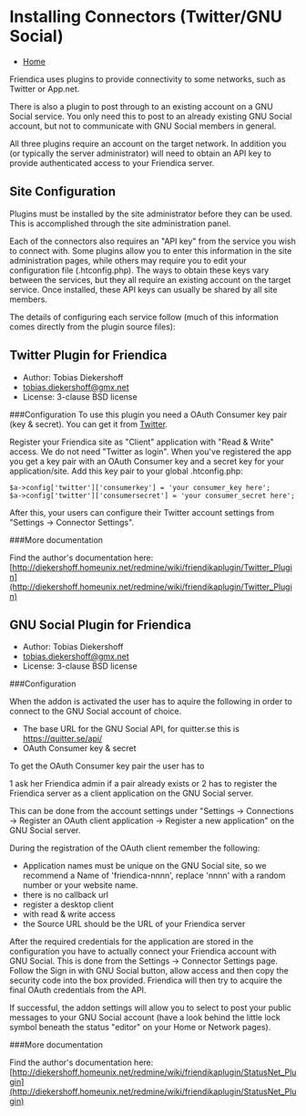 Installing Connectors (Twitter/GNU Social)
==================================================

* [Home](help)


Friendica uses plugins to provide connectivity to some networks, such as Twitter or App.net. 

There is also a plugin to post through to an existing account on a GNU Social service.
You only need this to post to an already existing GNU Social account, but not to communicate with GNU Social members in general.

All three plugins require an account on the target network.
In addition you (or typically the server administrator) will need to obtain an API key to provide authenticated access to your Friendica server.

Site Configuration
---

Plugins must be installed by the site administrator before they can be used.
This is accomplished through the site administration panel.

Each of the connectors also requires an "API key" from the service you wish to connect with.
Some plugins allow you to enter this information in the site administration pages, while others may require you to edit your configuration file (.htconfig.php).
The ways to obtain these keys vary between the services, but they all require an existing account on the target service.
Once installed, these API keys can usually be shared by all site members.

The details of configuring each service follow (much of this information comes directly from the plugin source files):

Twitter Plugin for Friendica
---

* Author: Tobias Diekershoff
* tobias.diekershoff@gmx.net
* License: 3-clause BSD license

###Configuration
To use this plugin you need a OAuth Consumer key pair (key & secret).
You can get it from [Twitter](https://twitter.com/apps).

Register your Friendica site as "Client" application with "Read & Write" access.
We do not need "Twitter as login".
When you've registered the app you get a key pair with an OAuth Consumer key and a secret key for your application/site.
Add this key pair to your global .htconfig.php:

	$a->config['twitter']['consumerkey'] = 'your consumer_key here';
	$a->config['twitter']['consumersecret'] = 'your consumer_secret here';

After this, your users can configure their Twitter account settings from "Settings -> Connector Settings".

###More documentation

Find the author's documentation here: [http://diekershoff.homeunix.net/redmine/wiki/friendikaplugin/Twitter_Plugin](http://diekershoff.homeunix.net/redmine/wiki/friendikaplugin/Twitter_Plugin)


GNU Social Plugin for Friendica
---

* Author: Tobias Diekershoff
* tobias.diekershoff@gmx.net
* License: 3-clause BSD license

###Configuration

When the addon is activated the user has to aquire the following in order to connect to the GNU Social account of choice.

* The base URL for the GNU Social API, for quitter.se this is https://quitter.se/api/
* OAuth Consumer key & secret

To get the OAuth Consumer key pair the user has to

1 ask her Friendica admin if a pair already exists or 
2 has to register the Friendica server as a client application on the GNU Social server. 

This can be done from the account settings under "Settings -> Connections -> Register an OAuth client application -> Register a new application" on the GNU Social server.

During the registration of the OAuth client remember the following:

* Application names must be unique on the GNU Social site, so we recommend a Name of 'friendica-nnnn', replace 'nnnn' with a random number or your website name.
* there is no callback url
* register a desktop client
* with read & write access
* the Source URL should be the URL of your Friendica server

After the required credentials for the application are stored in the configuration you have to actually connect your Friendica account with GNU Social.
This is done from the Settings -> Connector Settings page.
Follow the Sign in with GNU Social button, allow access and then copy the security code into the box provided.
Friendica will then try to acquire the final OAuth credentials from the API. 

If successful, the addon settings will allow you to select to post your public messages to your GNU Social account (have a look behind the little lock symbol beneath the status "editor" on your Home or Network pages).

###More documentation

Find the author's documentation here: [http://diekershoff.homeunix.net/redmine/wiki/friendikaplugin/StatusNet_Plugin](http://diekershoff.homeunix.net/redmine/wiki/friendikaplugin/StatusNet_Plugin)
